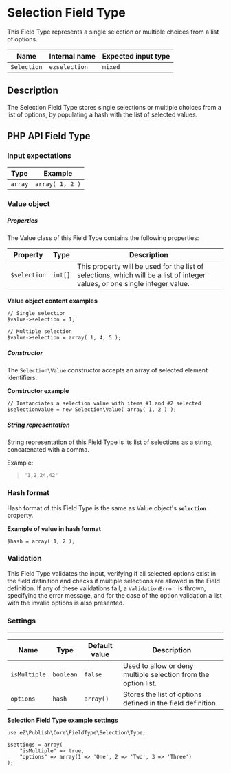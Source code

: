 # Selection Field Type

This Field Type represents a single selection or multiple choices from a list of options.

| Name        | Internal name | Expected input type |
|-------------|---------------|---------------------|
| `Selection` | `ezselection` | `mixed`             |

## Description

The Selection Field Type stores single selections or multiple choices from a list of options, by populating a hash with the list of selected values.

## PHP API Field Type

### Input expectations

| Type    | Example         |
|---------|-----------------|
| `array` | `array( 1, 2 )` |

### Value object

##### Properties

The Value class of this Field Type contains the following properties:

| Property     | Type    | Description                                                                                                                 |
|--------------|---------|-----------------------------------------------------------------------------------------------------------------------------|
| `$selection` | `int[]` | This property will be used for the list of selections, which will be a list of integer values, or one single integer value. |

**Value object content examples**

```
// Single selection
$value->selection = 1; 
 
// Multiple selection
$value->selection = array( 1, 4, 5 ); 
```

##### Constructor

The `Selection\Value` constructor accepts an array of selected element identifiers.

**Constructor example**

```
// Instanciates a selection value with items #1 and #2 selected
$selectionValue = new Selection\Value( array( 1, 2 ) );
```

##### String representation

String representation of this Field Type is its list of selections as a string, concatenated with a comma.

Example:

> `"1,2,24,42"`

### Hash format

Hash format of this Field Type is the same as Value object's **`selection`** property.

**Example of value in hash format**

```
$hash = array( 1, 2 );
```

### Validation

This Field Type validates the input, verifying if all selected options exist in the field definition and checks if multiple selections are allowed in the Field definition.
If any of these validations fail, a `ValidationError`  is thrown, specifying the error message, and for the case of the option validation a list with the invalid options is also presented.

### Settings

------------------------------------------------------------------------

| Name         | Type      | Default value | Description                                                    |
|--------------|-----------|---------------|----------------------------------------------------------------|
| `isMultiple` | `boolean` | `false`       | Used to allow or deny multiple selection from the option list. |
| `options`    | `hash`    | `array()`     | Stores the list of options defined in the field definition.    |

**Selection Field Type example settings**

```
use eZ\Publish\Core\FieldType\Selection\Type;
 
$settings = array(
    "isMultiple" => true,
    "options" => array(1 => 'One', 2 => 'Two', 3 => 'Three')
);
```

 


